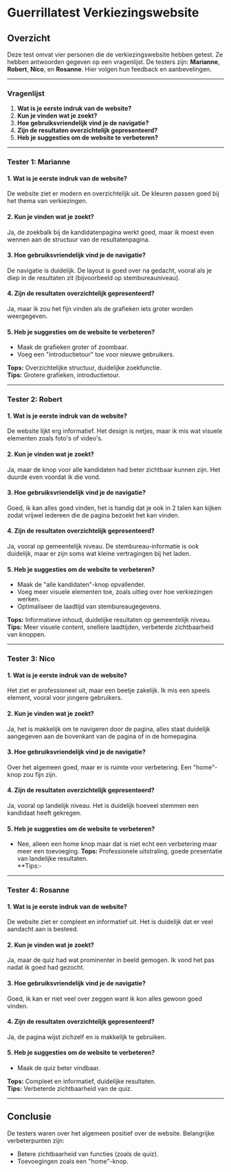# Guerrillatest Verkiezingswebsite

## Overzicht
Deze test omvat vier personen die de verkiezingswebsite hebben getest. Ze hebben antwoorden gegeven op een vragenlijst. De testers zijn: **Marianne**, **Robert**, **Nico**, en **Rosanne**. Hier volgen hun feedback en aanbevelingen.

---

### **Vragenlijst**
1. **Wat is je eerste indruk van de website?**
2. **Kun je vinden wat je zoekt?**
3. **Hoe gebruiksvriendelijk vind je de navigatie?**
4. **Zijn de resultaten overzichtelijk gepresenteerd?**
5. **Heb je suggesties om de website te verbeteren?**

---

### **Tester 1: Marianne**

#### 1. Wat is je eerste indruk van de website?
De website ziet er modern en overzichtelijk uit. De kleuren passen goed bij het thema van verkiezingen.

#### 2. Kun je vinden wat je zoekt?
Ja, de zoekbalk bij de kandidatenpagina werkt goed, maar ik moest even wennen aan de structuur van de resultatenpagina.

#### 3. Hoe gebruiksvriendelijk vind je de navigatie?
De navigatie is duidelijk. De layout is goed over na gedacht, vooral als je diep in de resultaten zit (bijvoorbeeld op stembureauniveau).

#### 4. Zijn de resultaten overzichtelijk gepresenteerd?
Ja, maar ik zou het fijn vinden als de grafieken iets groter worden weergegeven.

#### 5. Heb je suggesties om de website te verbeteren?
- Maak de grafieken groter of zoombaar.
- Voeg een "introductietour" toe voor nieuwe gebruikers.

**Tops:** Overzichtelijke structuur, duidelijke zoekfunctie.  
**Tips:** Grotere grafieken, introductietour.

---

### **Tester 2: Robert**

#### 1. Wat is je eerste indruk van de website?
De website lijkt erg informatief. Het design is netjes, maar ik mis wat visuele elementen zoals foto's of video's.

#### 2. Kun je vinden wat je zoekt?
Ja, maar de knop voor alle kandidaten had beter zichtbaar kunnen zijn. Het duurde even voordat ik die vond.

#### 3. Hoe gebruiksvriendelijk vind je de navigatie?
Goed, ik kan alles goed vinden, het is handig dat je ook in 2 talen kan kijken zodat vrijwel iedereen die de pagina bezoekt het kan vinden.
#### 4. Zijn de resultaten overzichtelijk gepresenteerd?
Ja, vooral op gemeentelijk niveau. De stembureau-informatie is ook duidelijk, maar er zijn soms wat kleine vertragingen bij het laden.

#### 5. Heb je suggesties om de website te verbeteren?
- Maak de "alle kandidaten"-knop opvallender.
- Voeg meer visuele elementen toe, zoals uitleg over hoe verkiezingen werken.
- Optimaliseer de laadtijd van stembureaugegevens.

**Tops:** Informatieve inhoud, duidelijke resultaten op gemeentelijk niveau.  
**Tips:** Meer visuele content, snellere laadtijden, verbeterde zichtbaarheid van knoppen.

---

### **Tester 3: Nico**

#### 1. Wat is je eerste indruk van de website?
Het ziet er professioneel uit, maar een beetje zakelijk. Ik mis een speels element, vooral voor jongere gebruikers.

#### 2. Kun je vinden wat je zoekt?
Ja, het is makkelijk om te navigeren door de pagina, alles staat duidelijk aangegeven aan de bovenkant van de pagina of in de homepagina.
#### 3. Hoe gebruiksvriendelijk vind je de navigatie?
Over het algemeen goed, maar er is ruimte voor verbetering. Een "home"-knop zou fijn zijn.

#### 4. Zijn de resultaten overzichtelijk gepresenteerd?
Ja, vooral op landelijk niveau. Het is duidelijk hoeveel stemmen een kandidaat heeft gekregen.

#### 5. Heb je suggesties om de website te verbeteren?
- Nee, alleen een home knop maar dat is niet echt een verbetering maar meer een toevoeging.
**Tops:** Professionele uitstraling, goede presentatie van landelijke resultaten.  
**Tips:-

---

### **Tester 4: Rosanne**

#### 1. Wat is je eerste indruk van de website?
De website ziet er compleet en informatief uit. Het is duidelijk dat er veel aandacht aan is besteed.

#### 2. Kun je vinden wat je zoekt?
Ja, maar de quiz had wat prominenter in beeld gemogen. Ik vond het pas nadat ik goed had gezocht.

#### 3. Hoe gebruiksvriendelijk vind je de navigatie?
Goed, ik kan er niet veel over zeggen want ik kon alles gewoon goed vinden.

#### 4. Zijn de resultaten overzichtelijk gepresenteerd?
Ja, de pagina wijst zichzelf en is makkelijk te gebruiken.

#### 5. Heb je suggesties om de website te verbeteren?
- Maak de quiz beter vindbaar.

**Tops:** Compleet en informatief, duidelijke resultaten.  
**Tips:** Verbeterde zichtbaarheid van de quiz.

---

## Conclusie
De testers waren over het algemeen positief over de website. Belangrijke verbeterpunten zijn:
- Betere zichtbaarheid van functies (zoals de quiz).
- Toevoegingen zoals een "home"-knop.



